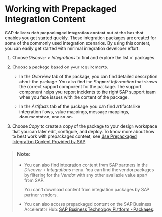 <!-- loiobd2ed3ef889b4638b1bbf66608e47bef -->

# Working with Prepackaged Integration Content

SAP delivers rich prepackaged integration content out of the box that enables you get started quickly. These integration packages are created for some of the commonly used integration scenarios. By using this content, you can easily get started with minimal integration developer effort:

1.  Choose *Discover* \> *Integrations* to find and explore the list of packages.

2.  Choose a package based on your requirements.

    -   In the *Overview* tab of the package, you can find detailed description about the package. You also find the *Support Information* that shows the correct support component for the package. The support component helps you report incidents to the right SAP support team when you face issues with the content of the package.

    -   In the *Artifacts* tab of the package, you can find artifacts like integration flows, value mappings, message mappings, documentation, and so on.


3.  Choose *Copy* to create a copy of the package to your design workspace that you can later edit, configure, and deploy. To know more about how to best work with prepackaged content, see [Use Prepackaged Integration Content Provided by SAP](use-prepackaged-integration-content-provided-by-sap-95c68ce.md).


> ### Note:  
> -   You can also find integration content from SAP partners in the *Discover* \> *Integrations* menu. You can find the vendor packages by filtering for the *Vendor* with any other available value apart from SAP.
> 
>     You can't download content from integration packages by SAP partner vendors.
> 
> -   You can also access prepackaged content on the SAP Business Accelerator Hub: [SAP Business Technology Platform - Packages](https://api.sap.com/products/SAPCloudPlatform/integrations/packages).

